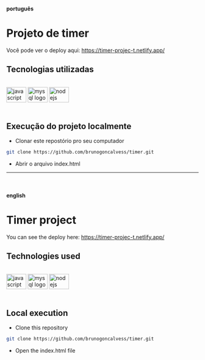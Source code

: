 #### português

# Projeto de timer

Você pode ver o deploy aqui: https://timer-projec-t.netlify.app/

## Tecnologias utilizadas
<br>
  <div align="left">
    <img src="https://cdn.jsdelivr.net/gh/devicons/devicon/icons/javascript/javascript-original.svg" height="40" width="52" alt="javascript logo" />
    <img src="https://cdn.jsdelivr.net/gh/devicons/devicon/icons/html5/html5-original.svg" height="40" width="52" alt="mysql logo"  />
    <img src="https://cdn.jsdelivr.net/gh/devicons/devicon/icons/css3/css3-original.svg" height="40" width="52" alt="nodejs logo" />
  </div>
  <br />

## Execução do projeto localmente

- Clonar este repostório pro seu computador

```bash
git clone https://github.com/brunogoncalvess/timer.git
```

- Abrir o arquivo index.html

---
<br />

#### english

# Timer project

You can see the deploy here: https://timer-projec-t.netlify.app/

## Technologies used
<br>
  <div align="left">
    <img src="https://cdn.jsdelivr.net/gh/devicons/devicon/icons/javascript/javascript-original.svg" height="40" width="52" alt="javascript logo" />
    <img src="https://cdn.jsdelivr.net/gh/devicons/devicon/icons/html5/html5-original.svg" height="40" width="52" alt="mysql logo"  />
    <img src="https://cdn.jsdelivr.net/gh/devicons/devicon/icons/css3/css3-original.svg" height="40" width="52" alt="nodejs logo" />
  </div>
  <br />

## Local execution

- Clone this repository

```bash
git clone https://github.com/brunogoncalvess/timer.git
```

- Open the index.html file